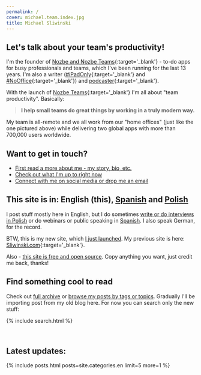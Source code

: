 ```yaml
---
permalink: /
cover: michael.team.index.jpg
title: Michael Sliwinski
---
```


## Let's talk about your team's productivity!

I'm the founder of [Nozbe and Nozbe Teams](https://nozbe.com/){:target='_blank'} - to-do apps for busy professionals and teams, which I've been running for the last 13 years. I'm also a writer ([#iPadOnly](https://iPadOnly.com){:target='_blank'} and [#NoOffice](https://NoOffice.org){:target='_blank'}) and [podcaster](https://thepodcast.fm){:target='_blank'}.

With the launch of [Nozbe Teams](https://nozbe.com/){:target='_blank'} I'm all about "team productivity". Basically:

> **I help small teams do great things by working in a truly modern way.**

My team is all-remote and we all work from our "home offices" (just like the one pictured above) while delivering two global apps with more than 700,000 users worldwide.

## Want to get in touch?

* [First read a more about me - my story, bio, etc.](/about/)
* [Check out what I'm up to right now](/now)
* [Connect with me on social media or drop me an email](/contact)

## This site is in: English (this), [Spanish](/es/) and [Polish](/pl/)

I post stuff mostly here in English, but I do sometimes [write or do interviews in Polish](/pl) or do webinars or public speaking in [Spanish](/es). I also speak German, for the record.

BTW, this is my new site, which [I just launched](/new). My previous site is here: [Sliwinski.com](https://sliwinski.com){:target='_blank'}.

Also - [this site is free and open source](/license). Copy anything you want, just credit me back, thanks!

## Find something cool to read

Check out [full archive](/archive/) or [browse my posts by tags or topics](/tag/). Gradually I'll be importing post from my old blog here. For now you can search only the new stuff:

{% include search.html %}

<br>

## Latest updates:

{% include posts.html posts=site.categories.en limit=5 more=1 %}